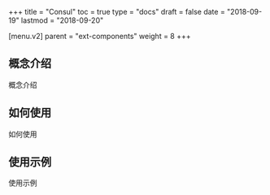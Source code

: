 +++
title = "Consul"
toc = true
type = "docs"
draft = false
date = "2018-09-19"
lastmod = "2018-09-20"

[menu.v2]
  parent = "ext-components"
  weight = 8
+++

## 概念介绍

概念介绍

## 如何使用

如何使用

## 使用示例

使用示例
